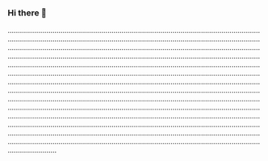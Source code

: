 ### Hi there 👋

................................................................................................................................................................................................................................................................................................................................................................................................................................................................................................................................................................................................................................................................................................................................................................................................................................................................................................................................................................................................................................................................................................................................................................................................................................................................................................................................................................................................................................................................................................................................................................................................................................................................................................................................................................................................................................